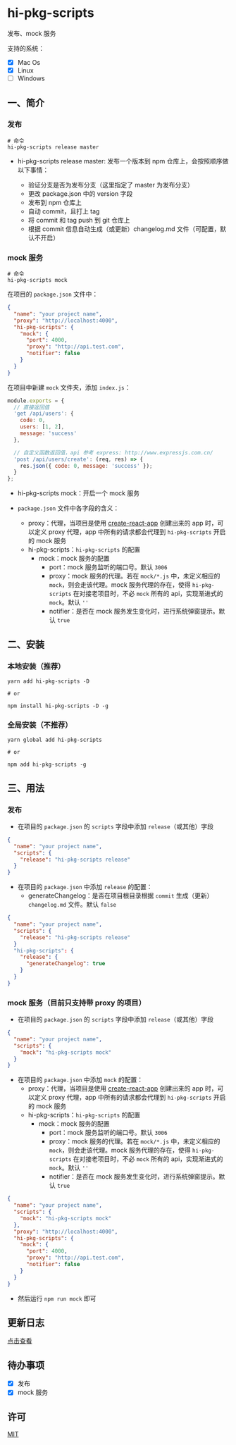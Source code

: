 # hi-pkg-scripts

发布、mock 服务

支持的系统：

- [x] Mac Os
- [x] Linux
- [ ] Windows

## 一、简介

### 发布

```shell
# 命令
hi-pkg-scripts release master
```

- hi-pkg-scripts release master: 发布一个版本到 npm 仓库上，会按照顺序做以下事情：

  - 验证分支是否为发布分支（这里指定了 master 为发布分支）
  - 更改 package.json 中的 version 字段
  - 发布到 npm 仓库上
  - 自动 commit，且打上 tag
  - 将 commit 和 tag push 到 git 仓库上
  - 根据 commit 信息自动生成（或更新）changelog.md 文件（可配置，默认不开启）

### mock 服务

```shell
# 命令
hi-pkg-scripts mock
```

在项目的 `package.json` 文件中：

```json
{
  "name": "your project name",
  "proxy": "http://localhost:4000",
  "hi-pkg-scripts": {
    "mock": {
      "port": 4000,
      "proxy": "http://api.test.com",
      "notifier": false
    }
  }
}
```

在项目中新建 `mock` 文件夹，添加 `index.js`：

```javascript
module.exports = {
  // 直接返回值
  'get /api/users': {
    code: 0,
    users: [1, 2],
    message: 'success'
  },

  // 自定义函数返回值，api 参考 express: http://www.expressjs.com.cn/
  'post /api/users/create': (req, res) => {
    res.json({ code: 0, message: 'success' });
  }
};
```

- hi-pkg-scripts mock：开启一个 mock 服务
- `package.json` 文件中各字段的含义：

  - proxy：代理，当项目是使用 [create-react-app](https://github.com/facebook/create-react-app) 创建出来的 app 时，可以定义 proxy 代理，app 中所有的请求都会代理到 `hi-pkg-scripts` 开启的 mock 服务
  - hi-pkg-scripts：`hi-pkg-scripts` 的配置
    - mock：mock 服务的配置
      - port：mock 服务监听的端口号。默认 `3006`
      - proxy：mock 服务的代理。若在 `mock/*.js` 中，未定义相应的 `mock`，则会走该代理。mock 服务代理的存在，使得 `hi-pkg-scripts` 在对接老项目时，不必 `mock` 所有的 api，实现渐进式的 `mock`。默认 `''`
      - notifier：是否在 mock 服务发生变化时，进行系统弹窗提示。默认 `true`

## 二、安装

### 本地安装（推荐）

```shell
yarn add hi-pkg-scripts -D

# or

npm install hi-pkg-scripts -D -g
```

### 全局安装（不推荐）

```shell
yarn global add hi-pkg-scripts

# or

npm add hi-pkg-scripts -g
```

## 三、用法

### 发布

- 在项目的 `package.json` 的 `scripts` 字段中添加 `release`（或其他）字段

```json
{
  "name": "your project name",
  "scripts": {
    "release": "hi-pkg-scripts release"
  }
}
```

- 在项目的 `package.json` 中添加 `release` 的配置：
  - generateChangelog：是否在项目根目录根据 `commit` 生成（更新）`changelog.md` 文件。默认 `false`

```json
{
  "name": "your project name",
  "scripts": {
    "release": "hi-pkg-scripts release"
  }
  "hi-pkg-scripts": {
    "release": {
      "generateChangelog": true
    }
  }
}
```

### mock 服务（目前只支持带 proxy 的项目）

- 在项目的 `package.json` 的 `scripts` 字段中添加 `release`（或其他）字段

```json
{
  "name": "your project name",
  "scripts": {
    "mock": "hi-pkg-scripts mock"
  }
}
```

- 在项目的 `package.json` 中添加 `mock` 的配置：
  - proxy：代理，当项目是使用 [create-react-app](https://github.com/facebook/create-react-app) 创建出来的 app 时，可以定义 proxy 代理，app 中所有的请求都会代理到 `hi-pkg-scripts` 开启的 mock 服务
  - hi-pkg-scripts：`hi-pkg-scripts` 的配置
    - mock：mock 服务的配置
      - port：mock 服务监听的端口号。默认 `3006`
      - proxy：mock 服务的代理。若在 `mock/*.js` 中，未定义相应的 `mock`，则会走该代理。mock 服务代理的存在，使得 `hi-pkg-scripts` 在对接老项目时，不必 `mock` 所有的 api，实现渐进式的 `mock`。默认 `''`
      - notifier：是否在 mock 服务发生变化时，进行系统弹窗提示。默认 `true`

```json
{
  "name": "your project name",
  "scripts": {
    "mock": "hi-pkg-scripts mock"
  },
  "proxy": "http://localhost:4000",
  "hi-pkg-scripts": {
    "mock": {
      "port": 4000,
      "proxy": "http://api.test.com",
      "notifier": false
    }
  }
}
```

- 然后运行 `npm run mock` 即可

## 更新日志

[点击查看](./changelog.md)

## 待办事项

- [x] 发布
- [x] mock 服务

## 许可

[MIT](./LICENSE)
